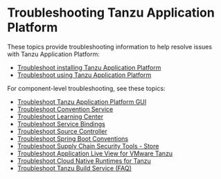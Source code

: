 # Troubleshooting Tanzu Application Platform

These topics provide troubleshooting information to help resolve issues with Tanzu Application Platform:

- [Troubleshoot installing Tanzu Application Platform](troubleshooting-tap/troubleshoot-install-tap.md)
- [Troubleshoot using Tanzu Application Platform](troubleshooting-tap/troubleshoot-using-tap.md)

For component-level troubleshooting, see these topics:

* [Troubleshoot Tanzu Application Platform GUI](tap-gui/troubleshooting.md)
* [Troubleshoot Convention Service](convention-service/troubleshooting.md)
* [Troubleshoot Learning Center](learning-center/troubleshoot-learning-center.md)
* [Troubleshoot Service Bindings](service-bindings/troubleshooting.md)
* [Troubleshoot Source Controller](source-controller/troubleshooting.md)
* [Troubleshoot Spring Boot Conventions](spring-boot-conventions/troubleshooting.md)
* [Troubleshoot Supply Chain Security Tools - Store](scst-store/troubleshooting.md)
* [Troubleshoot Application Live View for VMware Tanzu](https://docs.vmware.com/en/Application-Live-View-for-VMware-Tanzu/1.0/docs/GUID-troubleshooting.html)
* [Troubleshoot Cloud Native Runtimes for Tanzu](https://docs.vmware.com/en/Cloud-Native-Runtimes-for-VMware-Tanzu/1.0/tanzu-cloud-native-runtimes-1-0/GUID-troubleshooting.html)
* [Troubleshoot Tanzu Build Service (FAQ)](https://docs.vmware.com/en/Tanzu-Build-Service/1.4/vmware-tanzu-build-service-v14/GUID-faq.html)
